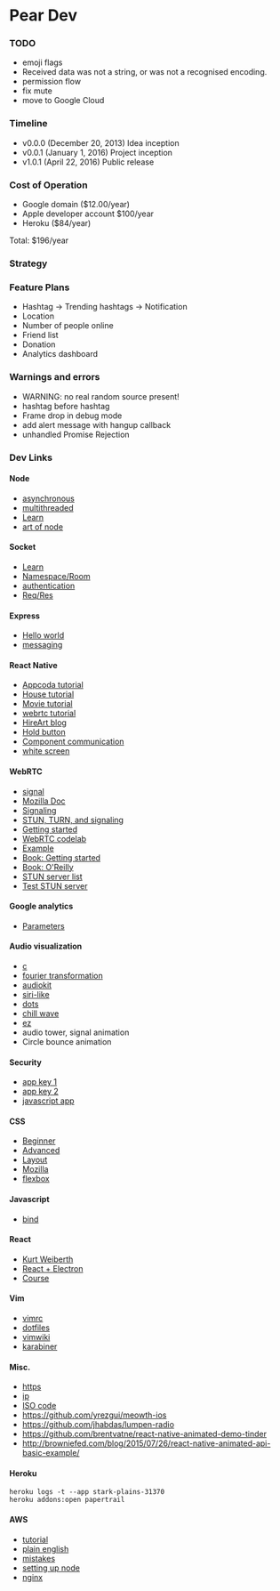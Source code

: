 # Pear Dev

### TODO
- emoji flags
- Received data was not a string, or was not a recognised encoding.
- permission flow
- fix mute
- move to Google Cloud

### Timeline
- v0.0.0 (December 20, 2013) Idea inception
- v0.0.1 (January 1, 2016) Project inception
- v1.0.1 (April 22, 2016) Public release

### Cost of Operation
- Google domain ($12.00/year)
- Apple developer account $100/year
- Heroku ($84/year)

Total: $196/year

### Strategy


### Feature Plans
- Hashtag -> Trending hashtags -> Notification
- Location
- Number of people online
- Friend list
- Donation
- Analytics dashboard

### Warnings and errors
- WARNING: no real random source present!
- hashtag before hashtag
- Frame drop in debug mode
- add alert message with hangup callback
- unhandled Promise Rejection

### Dev Links
#### Node
- [asynchronous](https://www.quora.com/What-does-Node-js-mean-by-asynchronous-event-driven-framework)
- [multithreaded](http://softwareengineeringdaily.com/2015/08/02/how-does-node-js-work-asynchronously-without-multithreading/)
- [Learn](http://nodeschool.io/#workshoppers)
- [art of node](https://github.com/maxogden/art-of-node)

#### Socket
- [Learn](http://socket.io/get-started/chat/)
- [Namespace/Room](http://socket.io/docs/rooms-and-namespaces/#joining-and-leaving)
- [authentication](http://stackoverflow.com/questions/4743592/send-additional-data-on-socket-connection)
- [Req/Res](http://stackoverflow.com/questions/10058226/send-response-to-all-clients-except-sender-socket-io)

#### Express
- [Hello world](http://expressjs.com/en/starter/static-files.html)
- [messaging](http://blogs.msdn.com/b/cdndevs/archive/2014/09/19/a-chatroom-for-all-part-3-building-a-backend-with-node-mongo-and-socket-io.aspx)

#### React Native
- [Appcoda tutorial](http://www.appcoda.com/react-native-introduction/)
- [House tutorial](http://www.raywenderlich.com/99473/introducing-react-native-building-apps-javascript)
- [Movie tutorial](https://facebook.github.io/react-native/docs/tutorial.html#content)
- [webrtc tutorial](https://webrtchacks.com/reacting-to-react-native-for-native-webrtc-apps-alexey-aylarov/)
- [HireArt blog](http://code.hireart.com/2016/02/24/react-native-ios-app/)
- [Hold button](http://browniefed.com/blog/2015/08/22/react-native-press-and-hold-button-actions/)
- [Component communication](http://ctheu.com/2015/02/12/how-to-communicate-between-react-components/)
- [white screen](http://stackoverflow.com/questions/34027270/ios-launch-screen-in-react-native)

#### WebRTC
- [signal](https://github.com/andyet/signalmaster)
- [Mozilla Doc](https://developer.mozilla.org/en-US/docs/Web/Guide/API/WebRTC)
- [Signaling](https://www.webrtc-experiment.com/docs/WebRTC-Signaling-Concepts.html)
- [STUN, TURN, and signaling](http://www.html5rocks.com/en/tutorials/webrtc/infrastructure/)
- [Getting started](http://www.html5rocks.com/en/tutorials/webrtc/basics/)
- [WebRTC codelab](https://bitbucket.org/webrtc/codelab)
- [Example](https://shanetully.com/2014/09/a-dead-simple-webrtc-example/)
- [Book: Getting started](http://www.amazon.com/Getting-Started-WebRTC-Rob-Manson/dp/1782166300/)
- [Book: O'Reilly](http://shop.oreilly.com/product/0636920030911.do)
- [STUN server list](https://gist.github.com/yetithefoot/7592580)
- [Test STUN server](https://webrtc.github.io/samples/src/content/peerconnection/trickle-ice/)

#### Google analytics
- [Parameters](https://developers.google.com/analytics/devguides/collection/protocol/v1/parameters)

#### Audio visualization
- [c](http://stackoverflow.com/questions/819953/how-to-start-writing-a-music-visualizer-in-c)
- [fourier transformation](http://www.relisoft.com/science/physics/sound.html)
- [audiokit](http://audiokit.io)
- [siri-like](https://github.com/CaffeinaLab/SiriWaveJS)
- [dots](http://codepen.io/renatocarvalho/pen/VvMNjN)
- [chill wave](http://codepen.io/winkerVSbecks/pen/EVJGVj)
- [ez](https://github.com/syedhali/EZAudio)
- audio tower, signal animation
- Circle bounce animation

#### Security
- [app key 1](http://stackoverflow.com/questions/14778429/secure-keys-in-ios-app-scenario-is-it-safe)
- [app key 2](http://www.splinter.com.au/2014/09/16/storing-secret-keys/)
- [javascript app](http://billpatrianakos.me/blog/2013/09/12/securing-api-keys-in-a-client-side-javascript-app/)

#### CSS
- [Beginner](http://learn.shayhowe.com/html-css/building-your-first-web-page/)
- [Advanced](http://learn.shayhowe.com/advanced-html-css/performance-organization/)
- [Layout](http://learnlayout.com)
- [Mozilla](https://developer.mozilla.org/en-US/Learn/CSS)
- [flexbox](https://css-tricks.com/snippets/css/a-guide-to-flexbox/)

#### Javascript
- [bind](https://www.youtube.com/watch?v=tMhJ4dXbmCM)

#### React
- [Kurt Weiberth](https://www.youtube.com/watch?v=fZKaq623y38)
- [React + Electron](https://medium.com/@Agro/developing-desktop-applications-with-electron-and-react-40d117d97564#.nneodagkh)
- [Course](http://courses.reactjsprogram.com/courses/reactjsfundamentals)

#### Vim
- [vimrc](https://github.com/amix/vimrc)
- [dotfiles](https://dotfiles.github.io)
- [vimwiki](https://github.com/vimwiki/vimwiki)
- [karabiner](https://pqrs.org/osx/karabiner/)

#### Misc.
- [https](https://gethttpsforfree.com)
- [ip](http://ipinfo.io)
- [ISO code](https://gist.github.com/maephisto/9228207)
- https://github.com/yrezgui/meowth-ios
- https://github.com/jhabdas/lumpen-radio
- https://github.com/brentvatne/react-native-animated-demo-tinder
- http://browniefed.com/blog/2015/07/26/react-native-animated-api-basic-example/

#### Heroku
```
heroku logs -t --app stark-plains-31370
heroku addons:open papertrail
```

#### AWS
- [tutorial](http://iconof.com/blog/how-to-install-setup-node-js-on-amazon-aws-ec2-complete-guide/)
- [plain english](https://www.expeditedssl.com/aws-in-plain-english)
- [mistakes](https://cloudonaut.io/5-aws-mistakes-you-should-avoid/)
- [setting up node](https://www.digitalocean.com/community/tutorials/how-to-set-up-a-node-js-application-for-production-on-ubuntu-14-04)
- [nginx](https://www.nginx.com/resources/admin-guide/reverse-proxy/)

